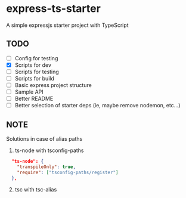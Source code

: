 # express-ts-starter

A simple expressjs starter project with TypeScript

## TODO

- [ ] Config for testing
- [x] Scripts for dev
- [ ] Scripts for testing
- [ ] Scripts for build
- [ ] Basic express project structure
- [ ] Sample API
- [ ] Better README
- [ ] Better selection of starter deps (ie, maybe remove nodemon, etc...)

## NOTE

Solutions in case of alias paths

1. ts-node with tsconfig-paths  

```json
  "ts-node": {
    "transpileOnly": true,
    "require": ["tsconfig-paths/register"]
  },
```

2. tsc with tsc-alias